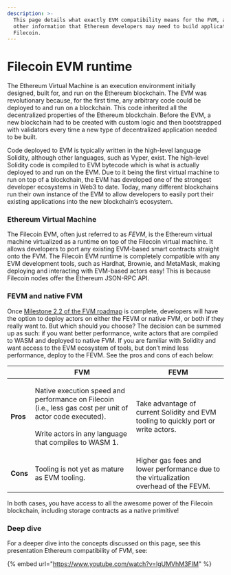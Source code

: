 ```yaml
---
description: >-
  This page details what exactly EVM compatibility means for the FVM, and any
  other information that Ethereum developers may need to build applications on
  Filecoin.
---
```


# Filecoin EVM runtime

The Ethereum Virtual Machine is an execution environment initially designed, built for, and run on the Ethereum blockchain. The EVM was revolutionary because, for the first time, any arbitrary code could be deployed to and run on a blockchain. This code inherited all the decentralized properties of the Ethereum blockchain. Before the EVM, a new blockchain had to be created with custom logic and then bootstrapped with validators every time a new type of decentralized application needed to be built.

Code deployed to EVM is typically written in the high-level language Solidity, although other languages, such as Vyper, exist. The high-level Solidity code is compiled to EVM bytecode which is what is actually deployed to and run on the EVM. Due to it being the first virtual machine to run on top of a blockchain, the EVM has developed one of the strongest developer ecosystems in Web3 to date. Today, many different blockchains run their own instance of the EVM to allow developers to easily port their existing applications into the new blockchain’s ecosystem.

### Ethereum Virtual Machine

The Filecoin EVM, often just referred to as _FEVM_, is the Ethereum virtual machine virtualized as a runtime on top of the Filecoin virtual machine. It allows developers to port any existing EVM-based smart contracts straight onto the FVM. The Filecoin EVM runtime is completely compatible with any EVM development tools, such as Hardhat, Brownie, and MetaMask, making deploying and interacting with EVM-based actors easy! This is because Filecoin nodes offer the Ethereum JSON-RPC API.

### FEVM and native FVM

Once [Milestone 2.2 of the FVM roadmap](https://docs.filecoin.io/smart-contracts/fundamentals/roadmap/) is complete, developers will have the option to deploy actors on either the FEVM or native FVM, or both if they really want to. But which should you choose? The decision can be summed up as such: if you want better performance, write actors that are compiled to WASM and deployed to native FVM. If you are familiar with Solidity and want access to the EVM ecosystem of tools, but don’t mind less performance, deploy to the FEVM. See the pros and cons of each below:

|          | FVM                                                                                                                                                                           | FEVM                                                                                  |
| -------- | ----------------------------------------------------------------------------------------------------------------------------------------------------------------------------- | ------------------------------------------------------------------------------------- |
| **Pros** | <p>Native execution speed and performance on Filecoin (i.e., less gas cost per unit of actor code executed).<br><br>Write actors in any language that compiles to WASM 1.</p> | Take advantage of current Solidity and EVM tooling to quickly port or write actors.   |
| **Cons** | Tooling is not yet as mature as EVM tooling.                                                                                                                                  | Higher gas fees and lower performance due to the virtualization overhead of the FEVM. |

In both cases, you have access to all the awesome power of the Filecoin blockchain, including storage contracts as a native primitive!

### Deep dive

For a deeper dive into the concepts discussed on this page, see this presentation Ethereum compatibility of FVM, see:

{% embed url="https://www.youtube.com/watch?v=lgUMVhM3FIM" %}
